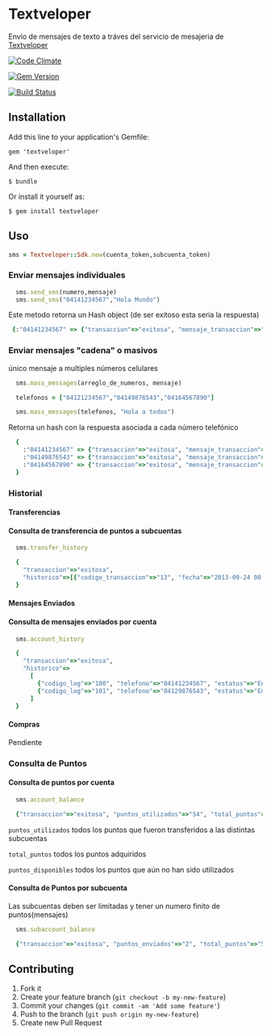 # Textveloper

Envío de mensajes de texto a tráves del servicio de mesajeria de [Textveloper](http://textveloper.com)

[![Code Climate](https://codeclimate.com/repos/523697cdc7f3a37543001042/badges/d8939168e4bd8e639d39/gpa.png)](https://codeclimate.com/repos/523697cdc7f3a37543001042/feed)

[![Gem Version](https://badge.fury.io/rb/textveloper.png)](http://badge.fury.io/rb/textveloper)

[![Build Status](https://travis-ci.org/GusGA/Textveloper.png?branch=master)](https://travis-ci.org/GusGA/Textveloper)

## Installation

Add this line to your application's Gemfile:

    gem 'textveloper'

And then execute:

    $ bundle

Or install it yourself as:

    $ gem install textveloper

## Uso

```ruby
sms = Textveloper::Sdk.new(cuenta_token,subcuenta_token)
```

### Enviar mensajes individuales

```ruby
  sms.send_sms(numero,mensaje)
  sms.send_sms("04141234567","Hola Mundo")
```

Este metodo retorna un Hash object (de ser exitoso esta seria la respuesta)
 
```ruby
 {:"04141234567" => {"transaccion"=>"exitosa", "mensaje_transaccion"=>"MENSAJE_ENVIADO"}}
```

### Enviar mensajes "cadena" o masivos
  único mensaje a multiples números celulares

```ruby
  sms.mass_messages(arreglo_de_numeros, mensaje)
```

```ruby
  telefonos = ["04121234567","04149876543","04164567890"]

  sms.mass_messages(telefonos, "Hola a todos") 
```

Retorna un hash con la respuesta asociada a cada número telefónico


```ruby
  {
    :"04141234567" => {"transaccion"=>"exitosa", "mensaje_transaccion"=>"MENSAJE_ENVIADO"},
    :"04149876543" => {"transaccion"=>"exitosa", "mensaje_transaccion"=>"MENSAJE_ENVIADO"},
    :"04164567890" => {"transaccion"=>"exitosa", "mensaje_transaccion"=>"MENSAJE_ENVIADO"}
  }
```

### Historial 

#### Transferencias
  #### Consulta de transferencia de puntos a subcuentas

  ```ruby
    sms.transfer_history
  ```

  ```ruby
    {
      "transaccion"=>"exitosa", 
      "historico"=>[{"codigo_transaccion"=>"13", "fecha"=>"2013-09-24 00:29:13", "cantidad"=>"50"}]
    }
  ```
#### Mensajes Enviados
  
  #### Consulta de mensajes enviados por cuenta

  ```ruby
    sms.account_history
  ```  
  
  ```ruby
    { 
      "transaccion"=>"exitosa", 
      "historico"=>
        [
          {"codigo_log"=>"100", "telefono"=>"04141234567", "estatus"=>"Enviado", "mensaje"=>"Hola Mundo", "fecha"=>"2013-09-23 23:20:07"}, 
          {"codigo_log"=>"101", "telefono"=>"04129876543", "estatus"=>"Enviado", "mensaje"=>"Hola Marte", "fecha"=>"2013-09-23 23:24:43"}
        ]
    }
  ```

#### Compras
  Pendiente

### Consulta de Puntos
  
  #### Consulta de puntos por cuenta

  ```ruby
    sms.account_balance
  ```
  
  ```ruby
    {"transaccion"=>"exitosa", "puntos_utilizados"=>"54", "total_puntos"=>"100", "puntos_disponibles"=>"46"}
  ```

  `puntos_utilizados` todos los puntos que fueron transferidos a las distintas subcuentas
  
  `total_puntos` todos los puntos adquiridos
  
  `puntos_disponibles` todos los puntos que aún no han sido utilizados 

  #### Consulta de Puntos por subcuenta
  
  Las subcuentas deben ser limitadas y tener un numero finito de puntos(mensajes)


  ```ruby
    sms.subaccount_balance 
  ```

  ```ruby
    {"transaccion"=>"exitosa", "puntos_enviados"=>"2", "total_puntos"=>"50", "puntos_disponibles"=>"48"}
  ```




## Contributing

1. Fork it
2. Create your feature branch (`git checkout -b my-new-feature`)
3. Commit your changes (`git commit -am 'Add some feature'`)
4. Push to the branch (`git push origin my-new-feature`)
5. Create new Pull Request
